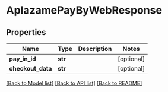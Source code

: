 # AplazamePayByWebResponse

## Properties
Name | Type | Description | Notes
------------ | ------------- | ------------- | -------------
**pay_in_id** | **str** |  | [optional] 
**checkout_data** | **str** |  | [optional] 

[[Back to Model list]](../README.md#documentation-for-models) [[Back to API list]](../README.md#documentation-for-api-endpoints) [[Back to README]](../README.md)


